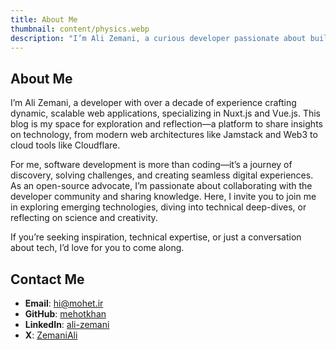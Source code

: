 ```yaml
---
title: About Me
thumbnail: content/physics.webp
description: "I’m Ali Zemani, a curious developer passionate about building innovative solutions and sharing knowledge in the tech world."
---
```


## About Me

I’m Ali Zemani, a developer with over a decade of experience crafting dynamic, scalable web applications, specializing in Nuxt.js and Vue.js. This blog is my space for exploration and reflection—a platform to share insights on technology, from modern web architectures like Jamstack and Web3 to cloud tools like Cloudflare.

For me, software development is more than coding—it’s a journey of discovery, solving challenges, and creating seamless digital experiences. As an open-source advocate, I’m passionate about collaborating with the developer community and sharing knowledge. Here, I invite you to join me in exploring emerging technologies, diving into technical deep-dives, or reflecting on science and creativity.

If you’re seeking inspiration, technical expertise, or just a conversation about tech, I’d love for you to come along.

## Contact Me

- **Email**: hi@mohet.ir
- **GitHub**: [mehotkhan](https://github.com/mehotkhan)
- **LinkedIn**: [ali-zemani](https://www.linkedin.com/in/ali-zemani/)
- **X**: [ZemaniAli](https://x.com/ZemaniAli)
